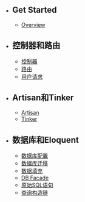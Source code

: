 - ## Get Started
    - [Overview](/docs/{{version}}/overview)

- ## 控制器和路由
    - [控制器](/docs/{{version}}/controller)
    - [路由](/docs/{{version}}/route)
    - [用户请求](/docs/{{version}}/request)

- ## Artisan和Tinker
    - [Artisan](/docs/{{version}}/artisan)
    - [Tinker](/docs/{{version}}/tinker)

- ## 数据库和Eloquent
    - [数据库配置](/docs/{{version}}/database/config)
    - [数据库迁移](/docs/{{version}}/database/migrate)
    - [数据填充](/docs/{{version}}/database/seed)
    - [DB Facade](/docs/{{version}}/database/query)
    - [原始SQL语句](/docs/{{version}}/database/sql)
    - [查询构造链](/docs/{{version}}/database/query_chain)